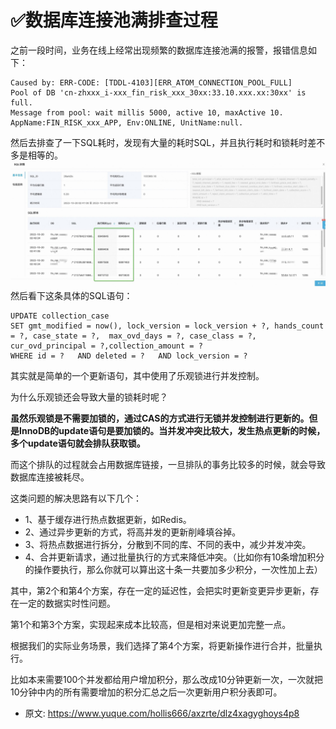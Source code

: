 # ✅数据库连接池满排查过程
<!--page header-->

之前一段时间，业务在线上经常出现频繁的数据库连接池满的报警，报错信息如下：
```
Caused by: ERR-CODE: [TDDL-4103][ERR_ATOM_CONNECTION_POOL_FULL] 
Pool of DB 'cn-zhxxx_i-xxx_fin_risk_xxx_30xx:33.10.xxx.xx:30xx' is full. 
Message from pool: wait millis 5000, active 10, maxActive 10. 
AppName:FIN_RISK_xxx_APP, Env:ONLINE, UnitName:null. 
```
然后去排查了一下SQL耗时，发现有大量的耗时SQL，并且执行耗时和锁耗时差不多是相等的。
![](./img/wNI0-xhvWRMAxitq/1668684158230-44c1d921-62e1-4f69-bfbd-b2fc5e86a402-345996.jpeg)
然后看下这条具体的SQL语句：
```
UPDATE collection_case 
SET gmt_modified = now(), lock_version = lock_version + ?, hands_count = ?, case_state = ?,  max_ovd_days = ?, case_class = ?, cur_ovd_principal = ?,collection_amount = ? 
WHERE id = ?   AND deleted = ?   AND lock_version = ? 
```
其实就是简单的一个更新语句，其中使用了乐观锁进行并发控制。

为什么乐观锁还会导致大量的锁耗时呢？

**虽然乐观锁是不需要加锁的，通过CAS的方式进行无锁并发控制进行更新的。但是InnoDB的update语句是要加锁的。当并发冲突比较大，发生热点更新的时候，多个update语句就会排队获取锁。**

而这个排队的过程就会占用数据库链接，一旦排队的事务比较多的时候，就会导致数据库连接被耗尽。

这类问题的解决思路有以下几个：

- 1、基于缓存进行热点数据更新，如Redis。
- 2、通过异步更新的方式，将高并发的更新削峰填谷掉。
- 3、将热点数据进行拆分，分散到不同的库、不同的表中，减少并发冲突。
- 4、合并更新请求，通过批量执行的方式来降低冲突。（比如你有10条增加积分的操作要执行，那么你就可以算出这十条一共要加多少积分，一次性加上去）

其中，第2个和第4个方案，存在一定的延迟性，会把实时更新变更异步更新，存在一定的数据实时性问题。

第1个和第3个方案，实现起来成本比较高，但是相对来说更加完整一点。

根据我们的实际业务场景，我们选择了第4个方案，将更新操作进行合并，批量执行。

比如本来需要100个并发都给用户增加积分，那么改成10分钟更新一次，一次就把10分钟中内的所有需要增加的积分汇总之后一次更新用户积分表即可。


<!--page footer-->
- 原文: <https://www.yuque.com/hollis666/axzrte/dlz4xagyghoys4p8>
